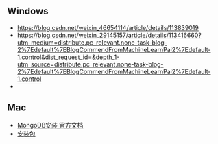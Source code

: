 ## Windows
- https://blog.csdn.net/weixin_46654114/article/details/113839019
- https://blog.csdn.net/weixin_29145157/article/details/113416660?utm_medium=distribute.pc_relevant.none-task-blog-2%7Edefault%7EBlogCommendFromMachineLearnPai2%7Edefault-1.control&dist_request_id=&depth_1-utm_source=distribute.pc_relevant.none-task-blog-2%7Edefault%7EBlogCommendFromMachineLearnPai2%7Edefault-1.control
- 
## Mac
- [MongoDB安装 官方文档](https://docs.mongodb.com/manual/tutorial/install-mongodb-on-os-x/)
- [安装包](https://cloud.tencent.com/developer/article/1591955)